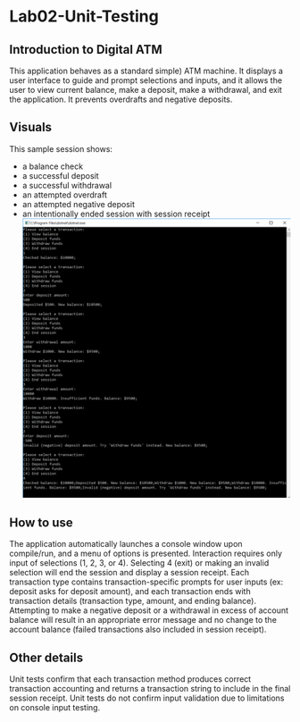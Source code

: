 # Lab02-Unit-Testing

## Introduction to Digital ATM
This application behaves as a standard simple) ATM machine. It displays a user interface to guide and prompt selections and inputs, and it allows the user to view current balance, make a deposit, make a withdrawal, and exit the application. It prevents overdrafts and negative deposits.

## Visuals
This sample session shows:
 - a balance check
 - a successful deposit
 - a successful withdrawal
 - an attempted overdraft
 - an attempted negative deposit
 - an intentionally ended session with session receipt
 ![sample_session](assets/sample_session.PNG)

## How to use
The application automatically launches a console window upon compile/run, and a menu of options is presented. Interaction requires only input of selections (1, 2, 3, or 4). Selecting 4 (exit) or making an invalid selection will end the session and display a session receipt. Each transaction type contains transaction-specific prompts for user inputs (ex: deposit asks for deposit amount), and each transaction ends with transaction details (transaction type, amount, and ending balance). Attempting to make a negative deposit or a withdrawal in excess of account balance will result in an appropriate error message and no change to the account balance (failed transactions also included in session receipt).

## Other details
Unit tests confirm that each transaction method produces correct transaction accounting and returns a transaction string to include in the final session receipt. Unit tests do not confirm input validation due to limitations on console input testing.


